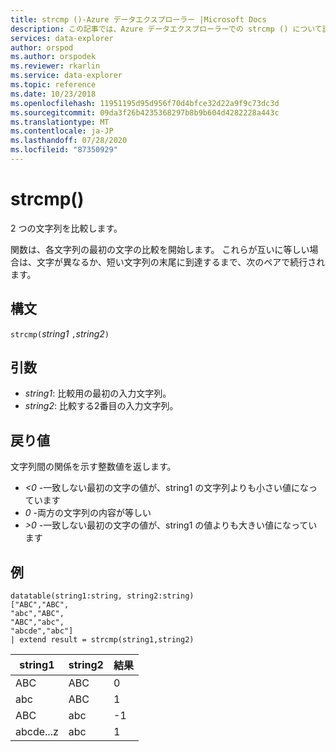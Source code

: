 ```yaml
---
title: strcmp ()-Azure データエクスプローラー |Microsoft Docs
description: この記事では、Azure データエクスプローラーでの strcmp () について説明します。
services: data-explorer
author: orspod
ms.author: orspodek
ms.reviewer: rkarlin
ms.service: data-explorer
ms.topic: reference
ms.date: 10/23/2018
ms.openlocfilehash: 11951195d95d956f70d4bfce32d22a9f9c73dc3d
ms.sourcegitcommit: 09da3f26b4235368297b8b9b604d4282228a443c
ms.translationtype: MT
ms.contentlocale: ja-JP
ms.lasthandoff: 07/28/2020
ms.locfileid: "87350929"
---
```

# <a name="strcmp"></a>strcmp()

2 つの文字列を比較します。

関数は、各文字列の最初の文字の比較を開始します。 これらが互いに等しい場合は、文字が異なるか、短い文字列の末尾に到達するまで、次のペアで続行されます。

## <a name="syntax"></a>構文

`strcmp(`*string1* `,`*string2*`)` 

## <a name="arguments"></a>引数

* *string1*: 比較用の最初の入力文字列。 
* *string2*: 比較する2番目の入力文字列。

## <a name="returns"></a>戻り値

文字列間の関係を示す整数値を返します。
* *<0* -一致しない最初の文字の値が、string1 の文字列よりも小さい値になっています
* *0* -両方の文字列の内容が等しい
* *>0* -一致しない最初の文字の値が、string1 の値よりも大きい値になっています

## <a name="examples"></a>例

```
datatable(string1:string, string2:string)
["ABC","ABC",
"abc","ABC",
"ABC","abc",
"abcde","abc"]
| extend result = strcmp(string1,string2)
```

|string1|string2|結果|
|---|---|---|
|ABC|ABC|0|
|abc|ABC|1|
|ABC|abc|-1|
|abcde...z|abc|1|